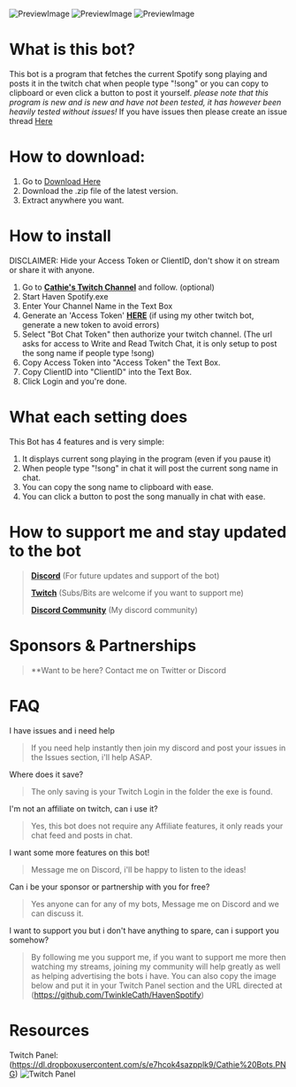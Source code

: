 ![PreviewImage](https://dl.dropboxusercontent.com/s/86ufioq8cvff06t/HavenSpotify%20Preview0.png)
![PreviewImage](https://dl.dropboxusercontent.com/s/k4s88x6x5glgfqy/HavenSpotify%20Preview1.png)
![PreviewImage](https://dl.dropboxusercontent.com/s/d6mv1xeo0urfg9j/HavenSpotify%20Preview2.png)

# What is this bot?
This bot is a program that fetches the current Spotify song playing and posts it in the twitch chat when people type "!song" or you can copy to clipboard or even click a button to post it yourself.
*please note that this program is new and is new and have not been tested, it has however been heavily tested without issues!*
If you have issues then please create an issue thread [Here](https://github.com/cathienna/HavenSpotify/issues)

# How to download:
1. Go to [Download Here](https://github.com/cathienova/HavenSpotify/releases)
2. Download the .zip file of the latest version.
3. Extract anywhere you want.

# How to install
DISCLAIMER: Hide your Access Token or ClientID, don't show it on stream or share it with anyone.
1. Go to **[Cathie's Twitch Channel](https://www.twitch.tv/cathienova)** and follow. (optional)
2. Start Haven Spotify.exe
3. Enter Your Channel Name in the Text Box
4. Generate an 'Access Token' **[HERE](https://twitchtokengenerator.com/quick/yvohCaiQmD)** (if using my other twitch bot, generate a new token to avoid errors)
5. Select "Bot Chat Token" then authorize your twitch channel. (The url asks for access to Write and Read Twitch Chat, it is only setup to post the song name if people type !song)
6. Copy Access Token into "Access Token" the Text Box.
7. Copy ClientID into "ClientID" into the Text Box.
8. Click Login and you're done.

# What each setting does
This Bot has 4 features and is very simple:
1. It displays current song playing in the program (even if you pause it)
2. When people type "!song" in chat it will post the current song name in chat.
3. You can copy the song name to clipboard with ease.
4. You can click a button to post the song manually in chat with ease.

# How to support me and stay updated to the bot
> **[Discord](https://discord.gg/u6SpUpfMzy)** (For future updates and support of the bot)
> 
> **[Twitch](https://www.twitch.tv/cathienova)** (Subs/Bits are welcome if you want to support me)
> 
> **[Discord Community](https://discord.gg/u6SpUpfMzy)** (My discord community)

# Sponsors & Partnerships
> **Want to be here? Contact me on Twitter or Discord

# FAQ
I have issues and i need help
> If you need help instantly then join my discord and post your issues in the Issues section, i'll help ASAP.

Where does it save?
> The only saving is your Twitch Login in the folder the exe is found.

I'm not an affiliate on twitch, can i use it?
> Yes, this bot does not require any Affiliate features, it only reads your chat feed and posts in chat.

I want some more features on this bot!
> Message me on Discord, i'll be happy to listen to the ideas!

Can i be your sponsor or partnership with you for free?
> Yes anyone can for any of my bots, Message me on Discord and we can discuss it.

I want to support you but i don't have anything to spare, can i support you somehow?
> By following me you support me, if you want to support me more then watching my streams, joining my community will help greatly as well as helping advertising the bots i have.
> You can also copy the image below and put it in your Twitch Panel section and the URL directed at (https://github.com/TwinkleCath/HavenSpotify)

# Resources
Twitch Panel: (https://dl.dropboxusercontent.com/s/e7hcok4sazpplk9/Cathie%20Bots.PNG)
![Twitch Panel](https://dl.dropboxusercontent.com/s/e7hcok4sazpplk9/Cathie%20Bots.PNG)
